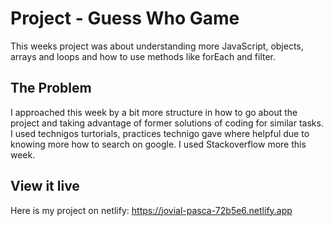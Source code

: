 # Project - Guess Who Game

This weeks project was about understanding more JavaScript, objects, arrays and loops and how to use 
methods like forEach and filter.

## The Problem
I approached this week by a bit more structure in how to go about the project and taking advantage of former solutions of coding for similar tasks. I used technigos turtorials, practices technigo gave where helpful due to knowing more how to search on google. I used Stackoverflow more this week.

## View it live
 Here is my project on netlify:
 https://jovial-pasca-72b5e6.netlify.app
